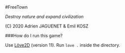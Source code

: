 #FreeTown

*Destroy nature and expand civilization*

(C) 2020 Adrien JAGUENET & Emil KOSZ

###How do I run this game?

Use [Löve2D](https://love2d.or) (version 11). Run `love .` inside the directory.


